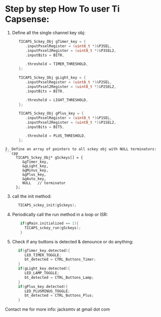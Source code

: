 Step by step How To user Ti Capsense:
============

1. Define all the single channel key obj:
   ```cpp
      TICAPS_Sckey_Obj gTimer_key = {
         .inputPxselRegister = (uint8_t *)&P3SEL,
         .inputPxsel2Register = (uint8_t *)&P3SEL2,
         .inputBits = BIT0,
         
         .threshold = TIMER_THRESHOLD,
      };
  
      TICAPS_Sckey_Obj gLight_key = {
         .inputPxselRegister = (uint8_t *)&P2SEL,
         .inputPxsel2Register = (uint8_t *)&P2SEL2,
         .inputBits = BIT0,
         
         .threshold = LIGHT_THRESHOLD,
      };

      TICAPS_Sckey_Obj gPlus_key = {
         .inputPxselRegister = (uint8_t *)&P1SEL,
         .inputPxsel2Register = (uint8_t *)&P1SEL2,
         .inputBits = BIT5,
         
         .threshold = PLUS_THRESHOLD,
      };
 ```
2. Define an array of pointers to all sckey obj with NULL terminators:
```cpp
      TICAPS_Sckey_Obj* gSckeys[] = {
         &gTimer_key,
         &gLight_key,
         &gMinus_key,
         &gPlus_key,
         &gAuto_key,
         NULL   // terminator
      };
```
3. call the init method:
```cpp
      TICAPS_sckey_init(gSckeys);
```
4. Periodically call the run method in a loop or ISR:
```cpp
       if(gMain.initialized == 1){
         TICAPS_sckey_run(gSckeys);
       }
```
5. Check if any buttons is detected & denounce or do anything:
```cpp
      if(gTimer_key.detected){
         LED_TIMER_TOGGLE;
         bt_detected = CTRL_Buttons_Timer;
      }
      if(gLight_key.detected){
         LED_LAMP_TOGGLE;
         bt_detected = CTRL_Buttons_Lamp;
      }
      if(gPlus_key.detected){
         LED_PLUSMINUS_TOGGLE;
         bt_detected = CTRL_Buttons_Plus;
      }
```
Contact me for more info: jacksmtv at gmail dot com
